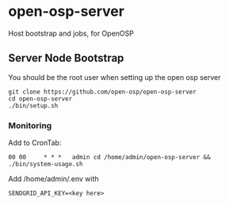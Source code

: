 # open-osp-server
Host bootstrap and jobs, for OpenOSP

## Server Node Bootstrap
You should be the root user when setting up the open osp server
```
git clone https://github.com/open-osp/open-osp-server
cd open-osp-server
./bin/setup.sh
```

### Monitoring

Add to CronTab:

```
00 00     * * *   admin cd /home/admin/open-osp-server && ./bin/system-usage.sh
```

Add /home/admin/.env with

```
SENDGRID_API_KEY=<key here>
```
